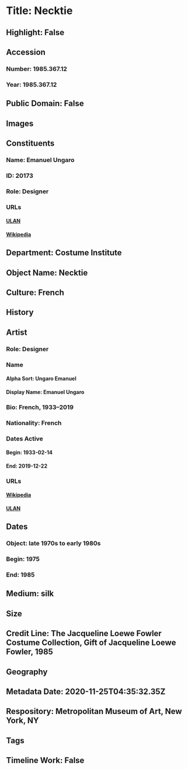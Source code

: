 # Title: Necktie
## Highlight: False
## Accession
### Number: 1985.367.12
### Year: 1985.367.12
## Public Domain: False
## Images
## Constituents
### Name: Emanuel Ungaro
### ID: 20173
### Role: Designer
### URLs
#### [ULAN](http://vocab.getty.edu/page/ulan/500066056)
#### [Wikipedia](https://www.wikidata.org/wiki/Q529203)
## Department: Costume Institute
## Object Name: Necktie
## Culture: French
## History
## Artist
### Role: Designer
### Name
#### Alpha Sort: Ungaro Emanuel
#### Display Name: Emanuel Ungaro
### Bio: French, 1933–2019
### Nationality: French
### Dates Active
#### Begin: 1933-02-14
#### End: 2019-12-22
### URLs
#### [Wikipedia](https://www.wikidata.org/wiki/Q529203)
#### [ULAN](http://vocab.getty.edu/page/ulan/500066056)
## Dates
### Object: late 1970s to early 1980s
### Begin: 1975
### End: 1985
## Medium: silk
## Size
## Credit Line: The Jacqueline Loewe Fowler Costume Collection, Gift of Jacqueline Loewe Fowler, 1985
## Geography
## Metadata Date: 2020-11-25T04:35:32.35Z
## Respository: Metropolitan Museum of Art, New York, NY
## Tags
## Timeline Work: False